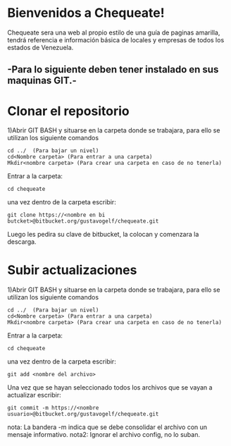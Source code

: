 Bienvenidos a Chequeate!
===================

Chequeate sera una web al propio estilo de una guía de paginas amarilla,  tendrá referencia e información básica de locales y empresas de todos los estados de Venezuela.



-Para lo siguiente  deben tener instalado en sus maquinas  GIT.-
----------




**Clonar el repositorio**
=====================

1)Abrir GIT BASH y situarse en la carpeta donde se trabajara, para ello se utilizan los siguiente comandos

    cd ../  (Para bajar un nivel)
    cd<Nombre carpeta> (Para entrar a una carpeta)
    Mkdir<nombre carpeta> (Para crear una carpeta en caso de no tenerla)

Entrar a la carpeta:

    cd chequeate

una vez dentro de la carpeta escribir:

    git clone https://<nombre en bi butcket>@bitbucket.org/gustavogelf/chequeate.git
 
 Luego les pedira su clave de bitbucket, la colocan y comenzara la descarga.


**Subir actualizaciones**
=====================


1)Abrir GIT BASH y situarse en la carpeta donde se trabajara, para ello se utilizan los siguiente comandos

    cd ../  (Para bajar un nivel)
    cd<Nombre carpeta> (Para entrar a una carpeta)
    Mkdir<nombre carpeta> (Para crear una carpeta en caso de no tenerla)
Entrar a la carpeta:

    cd chequeate

una vez dentro de la carpeta escribir:

    git add <nombre del archivo>
 
Una vez que se hayan seleccionado todos los archivos que se vayan a actualizar escribir:



    git commit -m https://<nombre usuario>@bitbucket.org/gustavogelf/chequeate.git

    

nota: La bandera -m indica que se debe consolidar el archivo con un mensaje informativo.
nota2: Ignorar el archivo config, no lo suban.